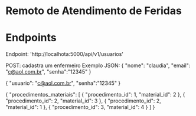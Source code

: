 # Remoto de Atendimento de Feridas

Endpoints
=============================================

Endpoint: 'http://localhota:5000/api/v1/usuarios'

   POST:  cadastra um enfermeiro
   Exemplo JSON: {
                    "nome": "claudia",
                    "email": "c@aol.com.br",
                    "senha":"12345"
                 }



{
    "usuario": "c@aol.com.br",
  	"senha":"12345"
}

{
    "procedimentos_materiais": [
            {
                "procedimento_id": 1,
                "material_id": 2
            },
            {
                "procedimento_id": 2,
                "material_id": 3
            },
            {
                "procedimento_id": 2,
                "material_id": 1
            },
            {
                "procedimento_id": 3,
                "material_id": 4
            }
        ]
}
